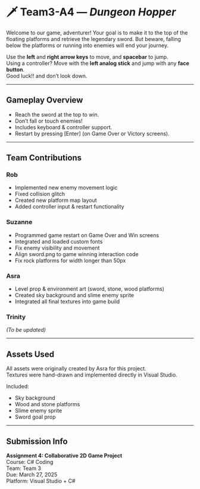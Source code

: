 # 🗡️ Team3-A4 — *Dungeon Hopper*

Welcome to our game, adventurer! Your goal is to make it to the top of the floating platforms and retrieve the legendary sword. But beware, falling below the platforms or running into enemies will end your journey.

Use the **left** and **right arrow keys** to move, and **spacebar** to jump.  
Using a controller? Move with the **left analog stick** and jump with any **face button**.  
Good luck!!
and don’t look down.

---

##  Gameplay Overview

- Reach the sword at the top to win.
- Don’t fall or touch enemies!
- Includes keyboard & controller support.
- Restart by pressing [Enter] (on Game Over or Victory screens).

---

##  Team Contributions

### Rob
- Implemented new enemy movement logic  
- Fixed collision glitch  
- Created new platform map layout  
- Added controller input & restart functionality

### Suzanne
- Programmed game restart on Game Over and Win screens  
- Integrated and loaded custom fonts
- Fix enemy visibility and movement
- Align sword.png to game winning interaction code
- Fix rock platforms for width longer than 50px

### Asra  
- Level prop & environment art (sword, stone, wood platforms)  
- Created sky background and slime enemy sprite  
- Integrated all final textures into game build  

### Trinity  
*(To be updated)*

---

##  Assets Used

All assets were originally created by Asra for this project.  
Textures were hand-drawn and implemented directly in Visual Studio.

Included:
- Sky background
- Wood and stone platforms
- Slime enemy sprite
- Sword goal prop

---

##  Submission Info

**Assignment 4: Collaborative 2D Game Project**  
Course: C# Coding  
Team: Team 3  
Due: March 27, 2025  
Platform: Visual Studio + C#

